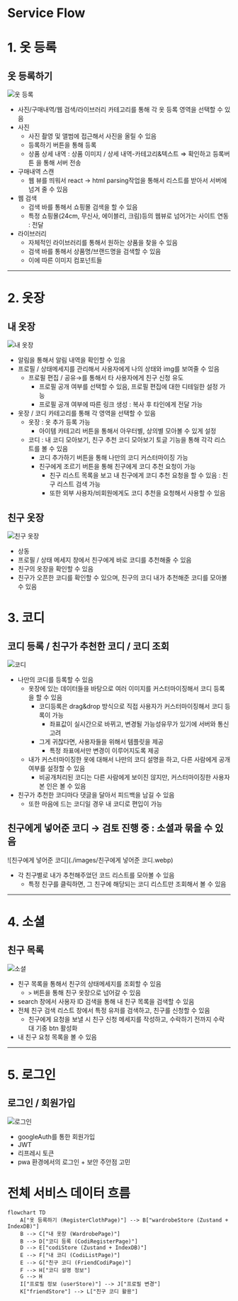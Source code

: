 # Service Flow

# 1. 옷 등록

## 옷 등록하기

![옷 등록](./images/옷등록.webp)

- 사진/구매내역/웹 검색/라이브러리 카테고리를 통해 각 옷 등록 영역을 선택할 수
  있음
- 사진
  - 사진 촬영 및 앨범에 접근해서 사진을 올릴 수 있음
  - 등록하기 버튼을 통해 등록
  - 상품 상세 내역 : 상품 이미지 / 상세 내역-카테고리&텍스트 ⇒ 확인하고 등록버튼
    을 통해 서버 전송
- 구매내역 스캔
  - 웹 뷰를 띄워서 react → html parsing작업을 통해서 리스트를 받아서 서버에 넘겨
    줄 수 있음
- 웹 검색
  - 검색 바를 통해서 쇼핑몰 검색을 할 수 있음
  - 특정 쇼핑몰(24cm, 무신사, 에이블리, 크림)등의 웹뷰로 넘어가는 사이트 연동 :
    전달
- 라이브러리
  - 자체적인 라이브러리를 통해서 원하는 상품을 찾을 수 있음
  - 검색 바를 통해서 상품명/브랜드명을 검색할 수 있음
  - 이에 따른 이미지 컴포넌트들

---

# 2. 옷장

## 내 옷장

![내 옷장](./images/내옷장.webp)

- 알림을 통해서 알림 내역을 확인할 수 있음
- 프로필 / 상태메세지를 관리해서 사용자에게 나의 상태와 img를 보여줄 수 있음
  - 프로필 편집 / 공유→를 통해서 타 사용자에게 친구 신청 유도
    - 프로필 공개 여부를 선택할 수 있음, 프로필 편집에 대한 디테일한 설정 가능
    - 프로필 공개 여부에 따른 링크 생성 : 복사 후 타인에게 전달 가능
- 옷장 / 코디 카테고리를 통해 각 영역을 선택할 수 있음
  - 옷장 : 옷 추가 등록 가능
    - 아이템 카테고리 버튼을 통해서 아우터별, 상의별 모아볼 수 있게 설정
  - 코디 : 내 코디 모아보기, 친구 추천 코디 모아보기 토글 기능을 통해 각각 리스
    트를 볼 수 있음
    - 코디 추가하기 버튼을 통해 나만의 코디 커스터마이징 가능
    - 친구에게 조르기 버튼을 통해 친구에게 코디 추천 요청이 가능
      - 친구 리스트 목록을 보고 내 친구에게 코디 추천 요청을 할 수 있음 : 친구
        리스트 검색 가능
      - 또한 외부 사용자/비회원에게도 코디 추천을 요청해서 사용할 수 있음

## 친구 옷장

![친구 옷장](./images/친구옷장.webp)

- 상동
- 프로필 / 상태 메세지 창에서 친구에게 바로 코디를 추천해줄 수 있음
- 친구의 옷장을 확인할 수 있음
- 친구가 오픈한 코디를 확인할 수 있으며, 친구의 코디 내가 추천해준 코디를 모아볼
  수 있음

# 3. 코디

## 코디 등록 / 친구가 추천한 코디 / 코디 조회

![코디](./images/코디.webp)

- 나만의 코디를 등록할 수 있음
  - 옷장에 있는 데이터들을 바탕으로 여러 이미지를 커스터마이징해서 코디 등록을
    할 수 있음
    - 코디등록은 drag&drop 방식으로 직접 사용자가 커스터마이징해서 코디 등록이
      가능
      - 좌표값이 실시간으로 바뀌고, 변경될 가능성유무가 있기에 서버와 통신 고려
    - 그게 귀찮다면, 사용자들을 위해서 템플릿을 제공
      - 특정 좌표에서만 변경이 이루어지도록 제공
  - 내가 커스터마이징한 옷에 대해서 나만의 코디 설명을 하고, 다른 사람에게 공개
    여부를 설정할 수 있음
    - 비공개처리된 코디는 다른 사람에게 보이진 않지만, 커스터마이징한 사용자 본
      인은 볼 수 있음
- 친구가 추천한 코디마다 댓글을 달아서 피드백을 남길 수 있음
  - 또한 마음에 드는 코디일 경우 내 코디로 편입이 가능

## 친구에게 넣어준 코디 → 검토 진행 중 : 소셜과 묶을 수 있음

![친구에게 넣어준 코디](./images/친구에게 넣어준 코디.webp)

- 각 친구별로 내가 추천해주었던 코드 리스트를 모아볼 수 있음
  - 특정 친구를 클릭하면, 그 친구에 해당되는 코디 리스트만 조회해서 볼 수 있음

---

# 4. 소셜

## 친구 목록

![소셜](./images/소셜.webp)

- 친구 목록을 통해서 친구의 상태메세지를 조회할 수 있음
  - `>` 버튼을 통해 친구 옷장으로 넘어갈 수 있음
- search 창에서 사용자 ID 검색을 통해 내 친구 목록을 검색할 수 있음
- 전체 친구 검색 리스트 창에서 특정 유저를 검색하고, 친구를 신청할 수 있음
  - 친구에게 요청을 보낼 시 친구 신청 메세지를 작성하고, 수락하기 전까지 수락 대
    기중 btn 활성화
- 내 친구 요청 목록을 볼 수 있음

---

# 5. 로그인

## 로그인 / 회원가입

![로그인](./images/로그인.webp)

- googleAuth를 통한 회원가입
- JWT
- 리프레시 토큰
- pwa 환경에서의 로그인 + 보안 주안점 고민

# 전체 서비스 데이터 흐름

```mermaid
flowchart TD
    A["옷 등록하기 (RegisterClothPage)"] --> B["wardrobeStore (Zustand + IndexDB)"]
    B --> C["내 옷장 (WardrobePage)"]
    B --> D["코디 등록 (CodiRegisterPage)"]
    D --> E["codiStore (Zustand + IndexDB)"]
    E --> F["내 코디 (CodiListPage)"]
    E --> G["친구 코디 (FriendCodiPage)"]
    F --> H["코디 설명 정보"]
    G --> H
    I["프로필 정보 (userStore)"] --> J["프로필 변경"]
    K["friendStore"] --> L["친구 코디 활용"]
```
